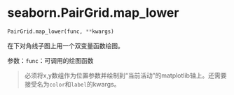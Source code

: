 # seaborn.PairGrid.map_lower

```py
PairGrid.map_lower(func, **kwargs)
```

在下对角线子图上用一个双变量函数绘图。

参数：`func`：可调用的绘图函数

> 必须将x,y数组作为位置参数并绘制到“当前活动”的matplotlib轴上。还需要接受名为`color`和`label`的kwargs。

